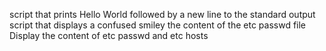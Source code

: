 script that prints Hello World followed by a new line to the standard output
script that displays a confused smiley
the content of the etc passwd file
Display the content of etc passwd and etc hosts
